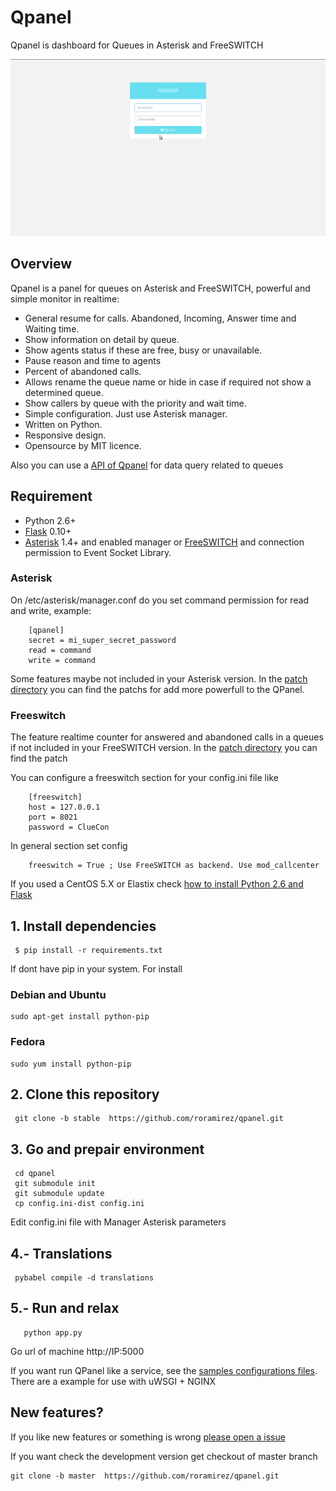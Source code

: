 # Qpanel

Qpanel is dashboard for Queues in Asterisk and FreeSWITCH

![Demo](samples/animation.gif)

## Overview

Qpanel is a panel for queues on Asterisk and FreeSWITCH, powerful and simple monitor in realtime:

* General resume for calls. Abandoned, Incoming, Answer time and Waiting time.
* Show information on detail by queue.
* Show agents status if these are free, busy or unavailable.
* Pause reason and time to agents
* Percent of abandoned calls.
* Allows rename the queue name or hide in case if required not show a determined queue.
* Show callers by queue with the priority and wait time.
* Simple configuration. Just use Asterisk manager.
* Written on Python.
* Responsive design.
* Opensource by MIT licence.


Also you can use a [API of Qpanel](doc/api.md) for data query related to queues



## Requirement
 * Python 2.6+
 * [Flask](http://flask.pocoo.org/) 0.10+
 * [Asterisk](http://www.asterisk.org) 1.4+ and enabled manager or [FreeSWITCH](http://www.freeswitch.org) and connection permission to Event Socket Library.


### Asterisk
On /etc/asterisk/manager.conf do you set command permission for read and write, example:

```
    [qpanel]
    secret = mi_super_secret_password
    read = command
    write = command
```
Some features maybe not included in your Asterisk version. In the [patch
directory](patches) you can find the patchs for add more powerfull to the QPanel.


### Freeswitch

The feature realtime counter for answered and abandoned calls in a  queues if not included in your FreeSWITCH version. In the [patch
directory](patches/freeswitch) you can find the patch


You can configure a freeswitch section for your config.ini file like

```
    [freeswitch]
    host = 127.0.0.1
    port = 8021
    password = ClueCon
```

In general section set config

```
    freeswitch = True ; Use FreeSWITCH as backend. Use mod_callcenter
```

 If you used a CentOS 5.X or Elastix check [how to install Python 2.6 and Flask](doc/README.Centos5.md)

## 1. Install dependencies
```
 $ pip install -r requirements.txt
```
If dont have pip in your system. For install

### Debian and Ubuntu
 ```
 sudo apt-get install python-pip
 ```

### Fedora
 ```
 sudo yum install python-pip
 ```


## 2. Clone this repository
```
 git clone -b stable  https://github.com/roramirez/qpanel.git
```
##  3. Go and prepair environment
 ```
  cd qpanel
  git submodule init
  git submodule update
  cp config.ini-dist config.ini
 ```
  Edit config.ini file with Manager Asterisk parameters

## 4.- Translations
 ```
  pybabel compile -d translations
 ```


## 5.- Run and relax
 ```
    python app.py
 ```

Go url of machine http://IP:5000

If you want run QPanel like a service, see the [samples configurations
files](samples/configs).  There are a example for use with uWSGI + NGINX

## New features?
If you like new features or something is wrong [please open a issue](https://github.com/roramirez/qpanel/issues/new)

If you want check the development version get checkout of master branch

 ```
 git clone -b master  https://github.com/roramirez/qpanel.git
 ```
